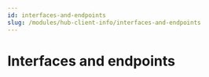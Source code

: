 ```yaml
---
id: interfaces-and-endpoints
slug: /modules/hub-client-info/interfaces-and-endpoints
---
```

# Interfaces and endpoints
